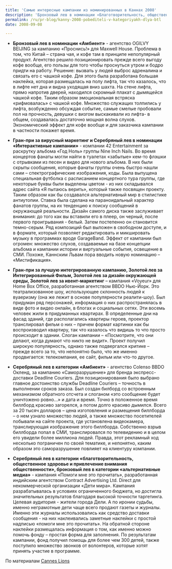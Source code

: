 ```yaml
---
title: 'Самые интересные кампании из номинированных в Каннах 2008'
description: 'Бронзовый лев в номинации «Благотворительность, общественное здоровье, привлечение внимания общественности» принадлежит рекламному агентству DRAFTFCB CHINA , за кампанию для Ассоциации Кормящих Грудью Гонконга. Большинство людей понимают пользу грудного вскармливания, однако кормление грудью – это практическая проблема, потому что молодая мама может сделать это только в общественном туалете. Была разработана кампания «Питание в туалете». Сначала некоторым представителям власти было предложено самим попробовать испытать на себе - что это такое, есть в общественном туалете. Акция получила широкое освещение в СМИ. Глава правительства Дональд Цанг, отказался принимать участие в проекте (что послужило дополнительным толчком к обсуждению в СМИ), однако вопрос об устройстве мест для кормления грудью был включен в повестку дня на уровне правительства.'
permalink: /ru/pr-blog/kanny-2008-pobediteli-v-kategoriyakh-dlya-btl
date: 2008-09-08

---
```


<ul>
<li>

<strong>Бронзовый лев в номинации «Амбиент»</strong> - агентство OGILVY BEIJING за кампанию «Проснись!» для Maxwell House. Проблема в том, что Китай – страна чая, и кофе там в принципе непопулярный продукт. Агентство решило позиционировать прежде всего выгоду кофе вообще, его пользы для того чтобы проснуться утром и бодро придти на работу. Решение: вызвать у людей выброс адреналина и связать его с чашкой кофе. Для этого была разработана большая наклейка, которая размещалась на полу лифта, так что  казалось, что в лифте нет дна и видна уходящая вниз шахта. На стене лифта, прямо напротив дверей, находился скромный плакат с дымящейся чашкой кофе. Таким образом эмоциональная встряска «рифмовалась» с чашкой кофе. Множество служащих толпились у лифта, возбужденно обсуждая событие, самые смелые пробовали пол на прочность, девушки с визгом выскакивали из лифта-  в общем, создавалась достаточно мощная волна слухов. Экономический эффект для кофе вообще и для заказчика кампании в частности покажет время.</li><li>

<strong>Гран-при за вирусный маркетинг и Серебряный лев в номинации «Интерактивные кампании»</strong> - компании 42 Entertainment за раскрутку альбома «Год Ноль» группы Nine Inch Nails. Во время концертов фанаты могли найти в туалетах «забытые» кем-то флэшки с отрывками из песен и видео для нового альбома. В них  были скрыты сообщения, которые фанаты группы очень быстро нашли сами – спектрографические изображения, коды. Была выпущена специальная футболка с расписанием концертного тура группы, где некоторые буквы были выделены цветом -  из них складывался адрес сайта «Я пытаюсь верить», который также посвящен проекту. Таким образом как бы создавался альтернативный мир в стилистике антиутопии. Ставка была сделана на параноидальный характер фанатов группы, на их тенденцию к поиску сообщений в окружающей реальности. Дизайн самого диска также заслуживает внимания: до того как вы вставили его в плеер, он черный, после первого проигрывания  - белый. Затем постепенно он становится темно-серым. Ряд композиций был выложен в свободном доступе, и в формате, который позволяет редактировать и микшировать музыку в программах вроде GarageBand. Эффект от кампании был огромен: множество слухов, создаваемые на базе концепции альбома и кампании истории и виртуальные события, освещение в СМИ. Похоже, Каннским Львам пора вводить новую номинацию – «Мистификация».</li><li>

<strong>Гран-при за лучшую интегрированную кампанию, Золотой лев за Интегрированный Фильм, Золотой лев за дизайн окружающей среды, Золотой лев за ивент-маркетинг</strong> – кампания «Voyeur» для Home Box Office, разработанная агентством BBDO Нью-Йорк. Это театрализованное шоу, использующее склонность людей к вуаеризму (она же лежит в основе популярности реалити-шоу). Был придуман ряд персонажей, информация о них распространялась в виде фото и видео онлайн, в блогах и социальных сетях. Эти восемь человек жили в придуманных квартирах. В определенные дни на фасад зданий, где располагались квартиры героев, проектор транслировал фильм о них – причем формат картинки как бы воспроизводил квартиру, так что казалось что видишь то что просто происходит в здании. Слоган кампании – «Посмотрите, что они делают, когда думают что никто не видит». Проект получил широкую популярность, однако также подвергался критике – прежде всего за то, что непонятно было, что же именно продвигается: телекомпания, ее сайт, фильм или что-то другое. </li><li>

<strong>Серебряный лев в категории «Амбиент»</strong> - агентство Colenso BBDO Окленд, за кампанию «Саморазрушение» для бренда экспресс-доставки Deadline Couriers. Для позиционирования было выбрано главное достоинство службы Deadline Couriers – точность в выполнении сроков заказа. Был создан билборд со встроенным механизмом обратного отсчета и слоганом «это сообщение будет уничтожено ровно…» и дата и время. Точно в положенное время биллборд красиво загорелся, а потом долго красиво дымился. Всего за 20 тысяч долларов – цена изготовления и размещения биллборда – о нем узнало множество людей, а также множество посетителей побывали на сайте проекта, где установлена видеокамера, транслирующая изображение этого биллборда. Собственно взрыв биллборда попал в СМИ, транслировался по телевидению и в целом его увидели более миллиона людей. Правда, этот рекламный ход несколько пограничен по своей тематике, и непонятно, каким образом это саморазрушение повлияет на клиентуру компании.</li><li>

<strong>Серебряный лев в категории «благотворительность, общественное здоровье и привлечение внимания общественности», бронзовый лев в категории «альтернативные медиа»</strong> - кампания «Помоги мне это прочитать», разработанная индийским агентством Contract Advertising Ltd. Direct для некоммерческой организации «Дети мира». Кампания разрабатывалась в условиях ограниченного бюджета, но достигла значительных результатов благодаря высокой точности таргетинга. Целевая аудитория  - жители города Дели. А по иронии судьбы, именно неграмотные дети чаще всего продают газеты и журналы. Именно эти журналы использовались как средство доставки сообщения  - на них наклеивались заметные наклейки с простой надписью «помоги мне это прочитать».  На обратной стороне наклейки размещалась информация о том, как именно можно помочь фонду – простая форма для заполнения. По результатам кампании, фонд получил помощь для более чем 300 детей, также поступило множество звонков от волонтеров, которые хотят принять участие в программе. </li></ul>

По материалам <a href="https://www.canneslions.com/">Cannes Lions </a>

